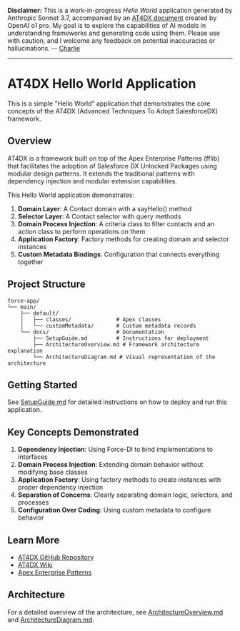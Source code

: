 **Disclaimer:** This is a work-in-progress *Hello World* application generated by Anthropic Sonnet 3.7, accompanied by an [AT4DX document](https://github.com/architect-charlie-guo/sample-modular-application-with-at4dx/blob/main/docs/Advanced-Techniques-for-DX.md) created by OpenAI o1 pro. My goal is to explore the capabilities of AI models in understanding frameworks and generating code using them. Please use with caution, and I welcome any feedback on potential inaccuracies or hallucinations. -- [Charlie](https://www.linkedin.com/in/charlieguo/)

---

# AT4DX Hello World Application

This is a simple "Hello World" application that demonstrates the core concepts of the AT4DX (Advanced Techniques To Adopt SalesforceDX) framework. 

## Overview

AT4DX is a framework built on top of the Apex Enterprise Patterns (fflib) that facilitates the adoption of Salesforce DX Unlocked Packages using modular design patterns. It extends the traditional patterns with dependency injection and modular extension capabilities.

This Hello World application demonstrates:

1. **Domain Layer**: A Contact domain with a sayHello() method
2. **Selector Layer**: A Contact selector with query methods
3. **Domain Process Injection**: A criteria class to filter contacts and an action class to perform operations on them
4. **Application Factory**: Factory methods for creating domain and selector instances
5. **Custom Metadata Bindings**: Configuration that connects everything together

## Project Structure

```
force-app/
└── main/
    ├── default/
    │   ├── classes/              # Apex classes
    │   └── customMetadata/       # Custom metadata records
    └── docs/                     # Documentation
        ├── SetupGuide.md         # Instructions for deployment
        ├── ArchitectureOverview.md # Framework architecture explanation
        └── ArchitectureDiagram.md # Visual representation of the architecture
```

## Getting Started

See [SetupGuide.md](docs/SetupGuide.md) for detailed instructions on how to deploy and run this application.

## Key Concepts Demonstrated

1. **Dependency Injection**: Using Force-DI to bind implementations to interfaces
2. **Domain Process Injection**: Extending domain behavior without modifying base classes
3. **Application Factory**: Using factory methods to create instances with proper dependency injection
4. **Separation of Concerns**: Clearly separating domain logic, selectors, and processes
5. **Configuration Over Coding**: Using custom metadata to configure behavior

## Learn More

- [AT4DX GitHub Repository](https://github.com/apex-enterprise-patterns/at4dx)
- [AT4DX Wiki](https://github.com/apex-enterprise-patterns/at4dx/wiki)
- [Apex Enterprise Patterns](https://github.com/apex-enterprise-patterns)

## Architecture

For a detailed overview of the architecture, see [ArchitectureOverview.md](docs/ArchitectureOverview.md) and [ArchitectureDiagram.md](docs/ArchitectureDiagram.md).
